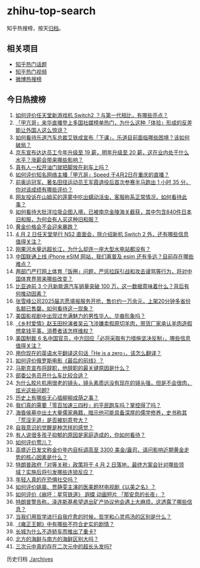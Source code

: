 # zhihu-top-search

知乎热搜榜，按天[归档](./archives)。

## 相关项目

- [知乎热门话题](https://github.com/justjavac/zhihu-trending-hot-questions)
- [知乎热门视频](https://github.com/justjavac/zhihu-trending-hot-video)
- [微博热搜榜](https://github.com/justjavac/weibo-trending-hot-search)

## 今日热搜榜

<!-- BEGIN -->
<!-- 最后更新时间 Thu Apr 03 2025 02:42:21 GMT+0800 (China Standard Time) -->

1. [如何评价任天堂新游戏机 Switch2 ？与第一代相比，有哪些亮点？](https://www.zhihu.com/search?q=https%3A%2F%2Fapi.zhihu.com%2Fquestions%2F1890820233859675040)
1. [「甲亢哥」来华直播登上多国社媒榜单热门，为什么这种「体验」形成的反差能让外国人这么惊讶？](https://www.zhihu.com/search?q=https%3A%2F%2Fapi.zhihu.com%2Fquestions%2F1890105053098009745)
1. [如何看待乐道汽车总裁艾铁成宣布「下课」，乐道目前面临哪些困境？该如何破局？](https://www.zhihu.com/search?q=https%3A%2F%2Fapi.zhihu.com%2Fquestions%2F1890713327908384953)
1. [京东宣布达达员工今年升级至 19 薪，明年升级至 20 薪，这在业内处于什么水平？涨薪会带来哪些影响？](https://www.zhihu.com/search?q=https%3A%2F%2Fapi.zhihu.com%2Fquestions%2F1890718764514927351)
1. [真有人一松开油门就把脚放在刹车上吗？](https://www.zhihu.com/search?q=https%3A%2F%2Fapi.zhihu.com%2Fquestions%2F664339031)
1. [如何评价知名网络主播「甲亢哥」Speed 于4月2日在重庆的直播？](https://www.zhihu.com/search?q=https%3A%2F%2Fapi.zhihu.com%2Fquestions%2F1890752343743639634)
1. [前奥运冠军、著名田径运动员王军霞退役后首次参赛半马跑出 1 小时 35 分，你对该成绩有哪些评价？](https://www.zhihu.com/search?q=https%3A%2F%2Fapi.zhihu.com%2Fquestions%2F1890112503347912883)
1. [网友投诉在山姆买的莲雾中吃出蠕动活虫，客服称系正常情况，如何看待此事？](https://www.zhihu.com/search?q=https%3A%2F%2Fapi.zhihu.com%2Fquestions%2F1890165471204045597)
1. [如何看待大批洋垃圾企图入境，已被南京金陵海关截获，其中包含840件日本旧和服，为何会有人买这种旧和服？](https://www.zhihu.com/search?q=https%3A%2F%2Fapi.zhihu.com%2Fquestions%2F1890355890814693856)
1. [黄金价格会不会迎来暴跌？](https://www.zhihu.com/search?q=https%3A%2F%2Fapi.zhihu.com%2Fquestions%2F1888685528414660511)
1. [4 月 2 日任天堂举行 NS2 直面会，除介绍新机 Switch 2 外，还有哪些信息值得关注？](https://www.zhihu.com/search?q=https%3A%2F%2Fapi.zhihu.com%2Fquestions%2F1890858750165889647)
1. [刚果河水量远超长江，为什么却连一座大型水电站都没有？](https://www.zhihu.com/search?q=https%3A%2F%2Fapi.zhihu.com%2Fquestions%2F1888989861488345783)
1. [中国联通上线 iPhone eSIM 网站，我们离普及 esim 还有多远？目前存在哪些难点？](https://www.zhihu.com/search?q=https%3A%2F%2Fapi.zhihu.com%2Fquestions%2F1890353242971530961)
1. [两部门严打网上体育「饭圈」问题，严惩拉踩引战和攻击谩骂等行为，将对中国体育界带来哪些改变？](https://www.zhihu.com/search?q=https%3A%2F%2Fapi.zhihu.com%2Fquestions%2F1890800439768868714)
1. [比亚迪前 3 个月新能源汽车销量突破 100 万，这一数据意味着什么？背后有何推动因素？](https://www.zhihu.com/search?q=https%3A%2F%2Fapi.zhihu.com%2Fquestions%2F1890465084914000903)
1. [张雪峰公司2025届志愿填报服务开抢，售价约一万余元，上架20分钟多省份名额已售罄，如何看待这一现象？](https://www.zhihu.com/search?q=https%3A%2F%2Fapi.zhihu.com%2Fquestions%2F1890105476693332026)
1. [美国影视剧中出现过充满魅力的男性华人、华裔形象吗？](https://www.zhihu.com/search?q=https%3A%2F%2Fapi.zhihu.com%2Fquestions%2F486092829)
1. [《乡村爱情》赵玉田扮演者吴云飞涉嫌卖假原切羊肉，带货厂家承认羊肉造假想拿钱平事，消费者该怎样维权？](https://www.zhihu.com/search?q=https%3A%2F%2Fapi.zhihu.com%2Fquestions%2F1889591139331432596)
1. [美国制裁 6 名中国官员，中方回应「必将采取有力措施坚决反制」，哪些信息值得关注？](https://www.zhihu.com/search?q=https%3A%2F%2Fapi.zhihu.com%2Fquestions%2F1890306808121357889)
1. [用你现在的英语水平翻译这句话「He is a zero」，该怎么翻译？](https://www.zhihu.com/search?q=https%3A%2F%2Fapi.zhihu.com%2Fquestions%2F1888599018352894736)
1. [如何评价俄罗斯电影《最后的前线》？](https://www.zhihu.com/search?q=https%3A%2F%2Fapi.zhihu.com%2Fquestions%2F443081854)
1. [马斯克宣布将辞职，他辞职的最关键原因是什么？](https://www.zhihu.com/search?q=https%3A%2F%2Fapi.zhihu.com%2Fquestions%2F1890419158094698040)
1. [部委公务员开什么车比较合适？](https://www.zhihu.com/search?q=https%3A%2F%2Fapi.zhihu.com%2Fquestions%2F15052838679)
1. [为什么胶片机用很老的镜头，镜头素质远没有现在的镜头强，但是不会很肉，炫光这些问题?](https://www.zhihu.com/search?q=https%3A%2F%2Fapi.zhihu.com%2Fquestions%2F1886231999414511227)
1. [历史上有哪些无心插柳柳成荫之事？](https://www.zhihu.com/search?q=https%3A%2F%2Fapi.zhihu.com%2Fquestions%2F39361763)
1. [我们真的需要「零百加速三四秒」的平民跑车吗？掌控得了吗？](https://www.zhihu.com/search?q=https%3A%2F%2Fapi.zhihu.com%2Fquestions%2F1890428133892671408)
1. [海昏侯墓中出土大量儒家典籍，暗示他可能具备深厚的儒学修养，史书称其「荒淫无道」是否被刻意夸大？](https://www.zhihu.com/search?q=https%3A%2F%2Fapi.zhihu.com%2Fquestions%2F1888651011868062054)
1. [自我意识的觉醒是种怎样的感觉？](https://www.zhihu.com/search?q=https%3A%2F%2Fapi.zhihu.com%2Fquestions%2F264353143)
1. [有人说很多孩子抑郁的原因是家庭造成的，你如何看待？](https://www.zhihu.com/search?q=https%3A%2F%2Fapi.zhihu.com%2Fquestions%2F15019910236)
1. [如何评价莺儿？](https://www.zhihu.com/search?q=https%3A%2F%2Fapi.zhihu.com%2Fquestions%2F29207889)
1. [高盛近日发文称金价年内目标调高至 3300 美金/盎司，请问影响近期黄金走势的核心因素是什么？](https://www.zhihu.com/search?q=https%3A%2F%2Fapi.zhihu.com%2Fquestions%2F1890695254648258639)
1. [特朗普政府「对等关税」政策将于 4 月 2 日落地，最终方案会针对哪些领域？实施后将引发哪些连锁反应？](https://www.zhihu.com/search?q=https%3A%2F%2Fapi.zhihu.com%2Fquestions%2F1890699591776712072)
1. [年轻人真的在恐惧社交吗？](https://www.zhihu.com/search?q=https%3A%2F%2Fapi.zhihu.com%2Fquestions%2F1889606990864560927)
1. [如何评价姚晨、贾静雯主演的医美题材电视剧《以美之名》？](https://www.zhihu.com/search?q=https%3A%2F%2Fapi.zhihu.com%2Fquestions%2F1889412923639718478)
1. [如何评价《崩坏：星穹铁道》 遐蝶 动画短片 「那安息的长夜」？](https://www.zhihu.com/search?q=https%3A%2F%2Fapi.zhihu.com%2Fquestions%2F1890019520275525901)
1. [特朗普警告称，泽连斯基希望退出矿产协议他会遇上大麻烦，这透露了哪些信息？](https://www.zhihu.com/search?q=https%3A%2F%2Fapi.zhihu.com%2Fquestions%2F1889999849136583312)
1. [当我们用哲学进行自我疗愈的时候，哲学和心灵鸡汤的区别是什么？](https://www.zhihu.com/search?q=https%3A%2F%2Fapi.zhihu.com%2Fquestions%2F1890473404932515287)
1. [《雍正王朝》中有哪些不符合史实的剧情？](https://www.zhihu.com/search?q=https%3A%2F%2Fapi.zhihu.com%2Fquestions%2F10016536943)
1. [长城为什么不造轿车而推出了重卡?](https://www.zhihu.com/search?q=https%3A%2F%2Fapi.zhihu.com%2Fquestions%2F1888738951449264852)
1. [北方的海鲜与南方的海鲜区别大吗？](https://www.zhihu.com/search?q=https%3A%2F%2Fapi.zhihu.com%2Fquestions%2F591766601)
1. [三次元中真的存在二次元中的超长头发吗?](https://www.zhihu.com/search?q=https%3A%2F%2Fapi.zhihu.com%2Fquestions%2F1888322924466923423)

<!-- END -->

历史归档 [./archives](./archives)
